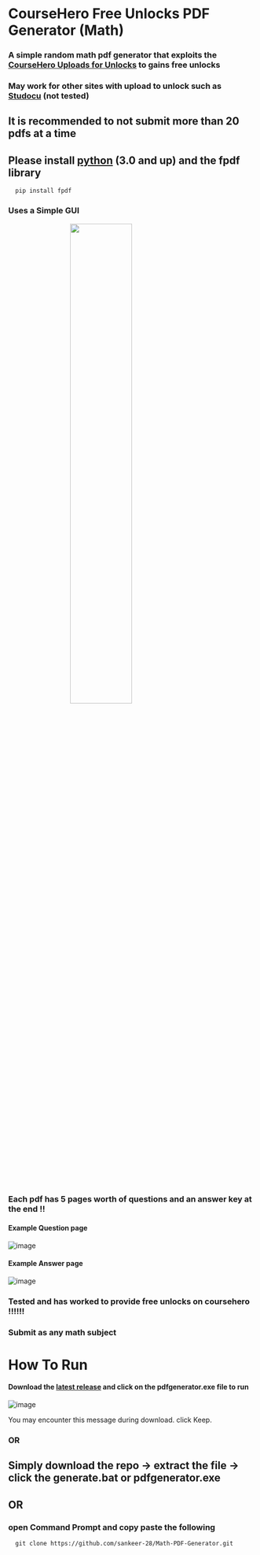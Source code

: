 # CourseHero Free Unlocks PDF Generator (Math)
### A simple random math pdf generator that exploits the [CourseHero Uploads for Unlocks](https://www.coursehero.com/upload/) to gains free unlocks
### May work for other sites with upload to unlock such as [Studocu](https://www.studocu.com/en-us/home) (not tested)
## It is recommended to not submit more than 20 pdfs at a time 

## Please install [python](https://www.python.org/downloads/) (3.0 and up) and the fpdf library
      pip install fpdf
### Uses a Simple GUI
<img src="https://github.com/sankeer-28/Math-PDF-Generator/assets/112449287/d8e8bd41-dd83-4147-9120-29634b245705" width="50%" style="display: block; margin: auto;">

### Each pdf has 5 pages worth of questions and an answer key at the end ‼️ 

#### Example Question page
![image](https://github.com/sankeer-28/CH-PDF-GEN/assets/112449287/80ae697b-43ff-4460-83f3-67e5de8e278c)
#### Example Answer page
![image](https://github.com/sankeer-28/CH-PDF-GEN/assets/112449287/6b6d684f-7cd7-4c80-839e-488d805e04f7)


### Tested and has worked to provide free unlocks on coursehero ‼️‼️‼️
### Submit as any math subject
# How To Run



#### Download the [latest release](https://github.com/sankeer-28/Math-PDF-Generator/releases/tag/EXE) and click on the pdfgenerator.exe file to run 
![image](https://github.com/sankeer-28/Math-PDF-Generator/assets/112449287/9122817b-3d3a-4f15-aa90-ed2b6b06e320)

You may encounter this message during download. click Keep.
### OR
## Simply download the repo -> extract the file -> click the generate.bat or pdfgenerator.exe
## OR
### open Command Prompt and copy paste the following
      git clone https://github.com/sankeer-28/Math-PDF-Generator.git

